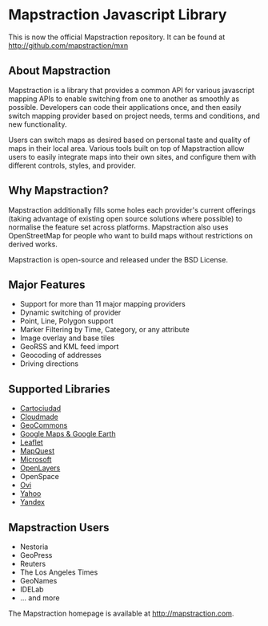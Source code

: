 Mapstraction Javascript Library
===============================

This is now the official Mapstraction repository. It can be found at http://github.com/mapstraction/mxn

About Mapstraction
------------------

Mapstraction is a library that provides a common API for various javascript mapping APIs to enable switching from one to another as smoothly as possible. Developers can code their applications once, and then easily switch mapping provider based on project needs, terms and conditions, and new functionality.

Users can switch maps as desired based on personal taste and quality of maps in their local area. Various tools built on top of Mapstraction allow users to easily integrate maps into their own sites, and configure them with different controls, styles, and provider.

Why Mapstraction?
-----------------

Mapstraction additionally fills some holes each provider's current offerings (taking advantage of existing open source solutions where possible) to normalise the feature set across platforms. Mapstraction also uses OpenStreetMap for people who want to build maps without restrictions on derived works.

Mapstraction is open-source and released under the BSD License.

Major Features
--------------

* Support for more than 11 major mapping providers
* Dynamic switching of provider
* Point, Line, Polygon support
* Marker Filtering by Time, Category, or any attribute
* Image overlay and base tiles
* GeoRSS and KML feed import
* Geocoding of addresses
* Driving directions

Supported Libraries
-------------------

* [Cartociudad](http://www.cartociudad.es/VisualizadorCartografico/)
* [Cloudmade](http://developers.cloudmade.com/projects)
* [GeoCommons](http://developer.geoiq.com/api/)
* [Google Maps & Google Earth](http://code.google.com/apis/maps/index.html)
* [Leaflet](http://leaflet.cloudmade.com/)
* [MapQuest](http://developer.mapquest.com/)
* [Microsoft](http://www.microsoft.com/maps/developers/web.aspx)
* [OpenLayers](http://openlayers.org)
* OpenSpace
* [Ovi](http://api.maps.ovi.com/)
* [Yahoo](http://developer.yahoo.com/maps/)
* [Yandex](http://api.yandex.ru/)

Mapstraction Users
------------------

* Nestoria
* GeoPress
* Reuters
* The Los Angeles Times
* GeoNames
* IDELab
* ... and more


The Mapstraction homepage is available at http://mapstraction.com.
